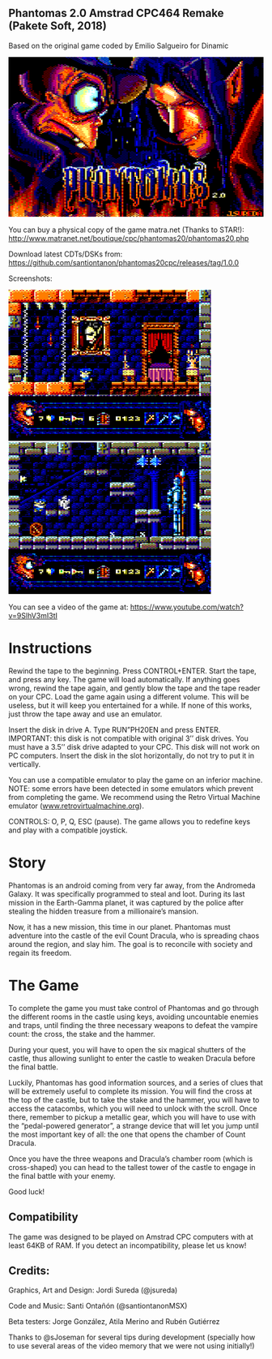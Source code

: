 ## Phantomas 2.0 Amstrad CPC464 Remake (Pakete Soft, 2018)

Based on the original game coded by Emilio Salgueiro for Dinamic

<img src="https://raw.githubusercontent.com/santiontanon/phantomas20cpc/master/extras/loading.png?raw=true" alt="cover" width="640"/> 

You can buy a physical copy of the game matra.net (Thanks to STAR!): http://www.matranet.net/boutique/cpc/phantomas20/phantomas20.php

Download latest CDTs/DSKs from: https://github.com/santiontanon/phantomas20cpc/releases/tag/1.0.0

Screenshots:

<img src="https://raw.githubusercontent.com/santiontanon/phantomas20cpc/master/extras/ss1.png" alt="title" width="400"/> <img src="https://raw.githubusercontent.com/santiontanon/phantomas20cpc/master/extras/ss2.png" alt="title" width="400"/> 

You can see a video of the game at: https://www.youtube.com/watch?v=9SlhV3mI3tI

# Instructions

Rewind the tape to the beginning. Press CONTROL+ENTER. Start the tape, and press any key. The game will load automatically. If anything goes wrong, rewind the tape again, and gently blow the tape and the tape reader on your CPC. Load the game again using a different volume. This will be useless, but it will keep you entertained for a while. If none of this works, just throw the tape away and use an emulator.

Insert the disk in drive A. Type RUN”PH20EN and press ENTER. IMPORTANT: this disk is not compatible with original 3’’ disk drives. You must have a 3.5’’ disk drive adapted to your CPC. This disk will not work on PC computers. Insert the disk in the slot horizontally, do not try to put it in vertically.

You can use a compatible emulator to play the game on an inferior machine. NOTE: some errors have been detected in some emulators which prevent from completing the game. We recommend using the Retro Virtual Machine emulator (www.retrovirtualmachine.org).

CONTROLS: O, P, Q, ESC (pause). The game allows you to redefine keys and play with a compatible joystick.

# Story

Phantomas is an android coming from very far away, from the Andromeda Galaxy. It was specifically programmed to steal and loot. During its last mission in the Earth-Gamma planet, it was captured by the police after stealing the hidden treasure from a millionaire’s mansion.

Now, it has a new mission, this time in our planet. Phantomas must adventure into the castle of the evil Count Dracula, who is spreading chaos around the region, and slay him. The goal is to reconcile with society and regain its freedom.

# The Game

To complete the game you must take control of Phantomas and go through the different rooms in the castle using keys, avoiding uncountable enemies and traps, until finding the three necessary weapons to defeat the vampire count: the cross, the stake and the hammer.

During your quest, you will have to open the six magical shutters of the castle, thus allowing sunlight to enter the castle to weaken Dracula before the final battle.

Luckily, Phantomas has good information sources, and a series of clues that will be extremely useful to complete its mission. You will find the cross at the top of the castle, but to take the stake and the hammer, you will have to access the catacombs, which you will need to unlock with the scroll. Once there, remember to pickup a metallic gear, which you will have to use with the “pedal-powered generator”, a strange device that will let you jump until the most important key of all: the one that opens the chamber of Count Dracula.

Once you have the three weapons and Dracula’s chamber room (which is cross-shaped) you can head to the tallest tower of the castle to engage in the final battle with your enemy.

Good luck!


## Compatibility

The game was designed to be played on Amstrad CPC computers with at least 64KB of RAM. If you detect an incompatibility, please let us know!


## Credits:

Graphics, Art and Design: Jordi Sureda (@jsureda)

Code and Music: Santi Ontañón (@santiontanonMSX)

Beta testers: Jorge González, Atila Merino and Rubén Gutiérrez

Thanks to @sJoseman for several tips during development (specially how to use several areas of the video memory that we were not using initially!)
